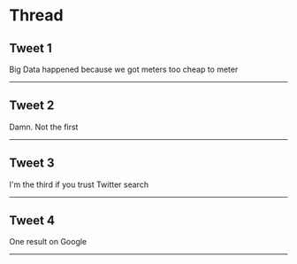 # Thread

## Tweet 1

Big Data happened because we got meters too cheap to meter

---

## Tweet 2

Damn. Not the first

---

## Tweet 3

I'm the third if you trust Twitter search

---

## Tweet 4

One result on Google

---

